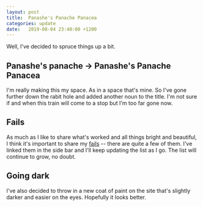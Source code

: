 ```yaml
---
layout: post
title:  Panashe's Panache Panacea
categories: update
date:   2019-08-04 23:40:00 +1200
---
```


Well, I've decided to spruce things up a bit. 

Panashe's panache -> Panashe's Panache Panacea 
---
I'm really making this my space. As in a space that's mine. So I've gone further down the rabit hole and added another noun to the title. I'm not sure if and when this train will come to a stop but I'm too far gone now.

Fails
---
As much as I like to share what's worked and all things bright and beautiful, I think it's important to share my [fails][1] -- there are quite a few of them. I've linked them in the side bar and I'll keep updating the list as I go. The list will continue to grow, no doubt.

Going dark
---
I've also decided to throw in a new coat of paint on the site that's slightly darker and easier on the eyes. Hopefully it looks better.

[1]: ../fails